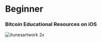 # Beginner
### Bitcoin Educational Resources on iOS

![itunesartwork 2x](https://user-images.githubusercontent.com/25995735/36940587-b85e80ce-1f13-11e8-8992-3dbfc92a0bf1.png)
